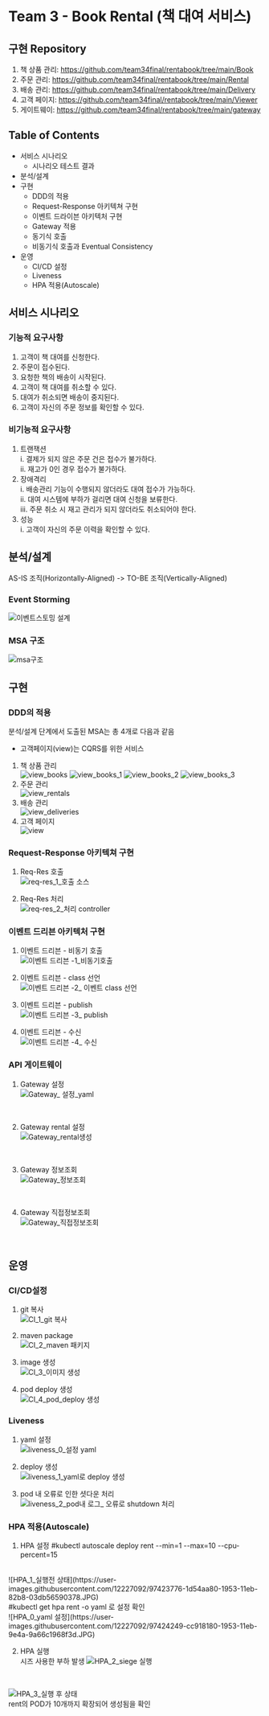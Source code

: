 # Team 3 - Book Rental (책 대여 서비스)
## 구현 Repository
1. 책 상품 관리: https://github.com/team34final/rentabook/tree/main/Book
2. 주문 관리: https://github.com/team34final/rentabook/tree/main/Rental
3. 배송 관리: https://github.com/team34final/rentabook/tree/main/Delivery
4. 고객 페이지: https://github.com/team34final/rentabook/tree/main/Viewer
5. 게이트웨이: https://github.com/team34final/rentabook/tree/main/gateway



## Table of Contents
* 서비스 시나리오
  * 시나리오 테스트 결과
* 분석/설계
* 구현
  * DDD의 적용
  * Request-Response 아키텍쳐 구현
  * 이벤트 드라이븐 아키텍처 구현
  * Gateway 적용
  * 동기식 호출
  * 비동기식 호출과 Eventual Consistency
* 운영
  * CI/CD 설정
  * Liveness
  * HPA 적용(Autoscale)
  
  


## 서비스 시나리오
### 기능적 요구사항
1. 고객이 책 대여를 신청한다.
2. 주문이 접수된다.
3. 요청한 책의 배송이 시작된다.
4. 고객이 책 대여를 취소할 수 있다.
5. 대여가 취소되면 배송이 중지된다.
6. 고객이 자신의 주문 정보를 확인할 수 있다.

### 비기능적 요구사항
1.	트랜잭션<br>
  i.	결제가 되지 않은 주문 건은 접수가 불가하다.<br>
  ii.	재고가 0인 경우 접수가 불가하다.
2.	장애격리<br>
  i.	배송관리 기능이 수행되지 않더라도 대여 접수가 가능하다.<br>
  ii.	대여 시스템에 부하가 걸리면 대여 신청을 보류한다.<br>
  iii.	주문 취소 시 재고 관리가 되지 않더라도 취소되어야 한다.
3.	성능<br>
  i.	고객이 자신의 주문 이력을 확인할 수 있다.


## 분석/설계
AS-IS 조직(Horizontally-Aligned) -> TO-BE 조직(Vertically-Aligned)



### Event Storming
![이벤트스토밍 설계](https://user-images.githubusercontent.com/73535272/97375299-d12b4b00-18fd-11eb-9b0b-871b1e3588a2.JPG)
 
### MSA 구조
![msa구조](https://user-images.githubusercontent.com/73535272/97383342-b7dfca00-1910-11eb-8ec4-f4e19bf5440c.JPG)


## 구현
### DDD의 적용
분석/설계 단계에서 도출된 MSA는 총 4개로 다음과 같음
* 고객페이지(view)는 CQRS를 위한 서비스
1. 책 상품 관리<br>
![view_books](https://user-images.githubusercontent.com/73535272/97380457-6af8f500-190a-11eb-88df-3fbe4ef56860.jpg)
![view_books_1](https://user-images.githubusercontent.com/73535272/97380459-6c2a2200-190a-11eb-9473-5330f69cceae.JPG)
![view_books_2](https://user-images.githubusercontent.com/73535272/97380460-6cc2b880-190a-11eb-8f56-7c2f32a7b947.JPG)
![view_books_3](https://user-images.githubusercontent.com/73535272/97380463-6d5b4f00-190a-11eb-9bdf-a36fc2b26106.JPG)
2. 주문 관리<br>
![view_rentals](https://user-images.githubusercontent.com/73535272/97380482-7b10d480-190a-11eb-8dea-dec980fe395b.jpg)
3. 배송 관리<br>
![view_deliveries](https://user-images.githubusercontent.com/73535272/97380496-849a3c80-190a-11eb-8dcc-459be87a874f.jpg)
4. 고객 페이지<br>
![view](https://user-images.githubusercontent.com/73535272/97380515-8e23a480-190a-11eb-8e9f-b694a42f4f94.jpg)

### Request-Response 아키텍쳐 구현
1. Req-Res 호출<br>
![req-res_1_호출 소스](https://user-images.githubusercontent.com/73535272/97381900-64b84800-190d-11eb-991e-c18770bd9f04.JPG)

2. Req-Res 처리<br>
![req-res_2_처리 controller](https://user-images.githubusercontent.com/73535272/97381905-6a159280-190d-11eb-88b8-c2212245e8c4.JPG)

### 이벤트 드리븐 아키텍처 구현
1. 이벤트 드리븐 - 비동기 호출<br>
![이벤트 드리븐 -1_비동기호출](https://user-images.githubusercontent.com/73535272/97381919-713ca080-190d-11eb-93f5-e34197932af5.JPG)

2. 이벤트 드리븐 - class 선언<br>
![이벤트 드리븐 -2_ 이벤트 class 선언](https://user-images.githubusercontent.com/73535272/97381924-76015480-190d-11eb-81b7-ccd32ab00015.JPG)

3. 이벤트 드리븐 - publish<br>
![이벤트 드리븐 -3_ publish](https://user-images.githubusercontent.com/73535272/97381928-7994db80-190d-11eb-8bf1-78622f1f4a1a.JPG)

4. 이벤트 드리븐 - 수신<br>
![이벤트 드리븐 -4_ 수신](https://user-images.githubusercontent.com/73535272/97381934-7ef22600-190d-11eb-849d-14da20a4516f.JPG)

### API 게이트웨이
1. Gateway 설정<br>
![Gateway_ 설정_yaml](https://user-images.githubusercontent.com/73535272/97379145-74349280-1907-11eb-9e07-78aeb5aa399d.JPG)
<br>

2. Gateway rental  설정<br>
![Gateway_rental생성](https://user-images.githubusercontent.com/73535272/97379165-7f87be00-1907-11eb-9f6f-9f4ab3f7cb7e.JPG)
<br>

3. Gateway 정보조회<br>
![Gateway_정보조회](https://user-images.githubusercontent.com/73535272/97379181-8adae980-1907-11eb-80b2-1595781751d0.JPG)
<br>

4. Gateway 직접정보조회<br>
![Gateway_직접정보조회](https://user-images.githubusercontent.com/73535272/97379198-975f4200-1907-11eb-96f2-94b3a6e50938.JPG)
<br>


## 운영
### CI/CD설정
1. git 복사<br>
![CI_1_git 복사](https://user-images.githubusercontent.com/73535272/97382363-9251c100-190e-11eb-8ba7-94c13f603093.JPG)

2. maven package <br>
![CI_2_maven 패키지](https://user-images.githubusercontent.com/73535272/97382371-97af0b80-190e-11eb-90e3-29cd10060a38.JPG)

3. image 생성<br>
![CI_3_이미지 생성](https://user-images.githubusercontent.com/73535272/97382383-a1387380-190e-11eb-8b7b-67af74e02574.JPG)

4. pod deploy 생성<br>
![CI_4_pod_deploy 생성](https://user-images.githubusercontent.com/73535272/97382403-abf30880-190e-11eb-9e01-169dfa630300.JPG)

### Liveness
1. yaml 설정<br>
![liveness_0_설정 yaml](https://user-images.githubusercontent.com/73535272/97382860-ab0ea680-190f-11eb-8852-64c2b77d034c.JPG)

2. deploy 생성<br>
![liveness_1_yaml로 deploy 생성](https://user-images.githubusercontent.com/73535272/97382888-b792ff00-190f-11eb-91de-94049b2672b3.JPG)

3. pod 내 오류로 인한 셧다운 처리<br>
![liveness_2_pod내 로그_ 오류로 shutdown 처리](https://user-images.githubusercontent.com/73535272/97382933-c7124800-190f-11eb-9b4d-d091ecb87a37.JPG)

### HPA 적용(Autoscale)
1. HPA 설정
#kubectl autoscale deploy rent --min=1 --max=10 --cpu-percent=15
<br>
![HPA_1_실행전 상태](https://user-images.githubusercontent.com/12227092/97423776-1d54aa80-1953-11eb-82b8-03db56590378.JPG)
<br>
#kubectl get hpa rent -o yaml  로 설정 확인
<br>
![HPA_0_yaml 설정](https://user-images.githubusercontent.com/12227092/97424249-cc918180-1953-11eb-9e4a-9a66c1968f3d.JPG)

2. HPA 실행<br>
시즈 사용한 부하 발생
![HPA_2_siege 실행](https://user-images.githubusercontent.com/12227092/97423872-4412e100-1953-11eb-98b3-948b1f27bb84.JPG)
<br>

![HPA_3_실행 후 상태](https://user-images.githubusercontent.com/12227092/97423925-5856de00-1953-11eb-931c-e3fbf6bb5b5e.JPG)
<br>
rent의 POD가 10개까지 확장되어 생성됨을 확인
